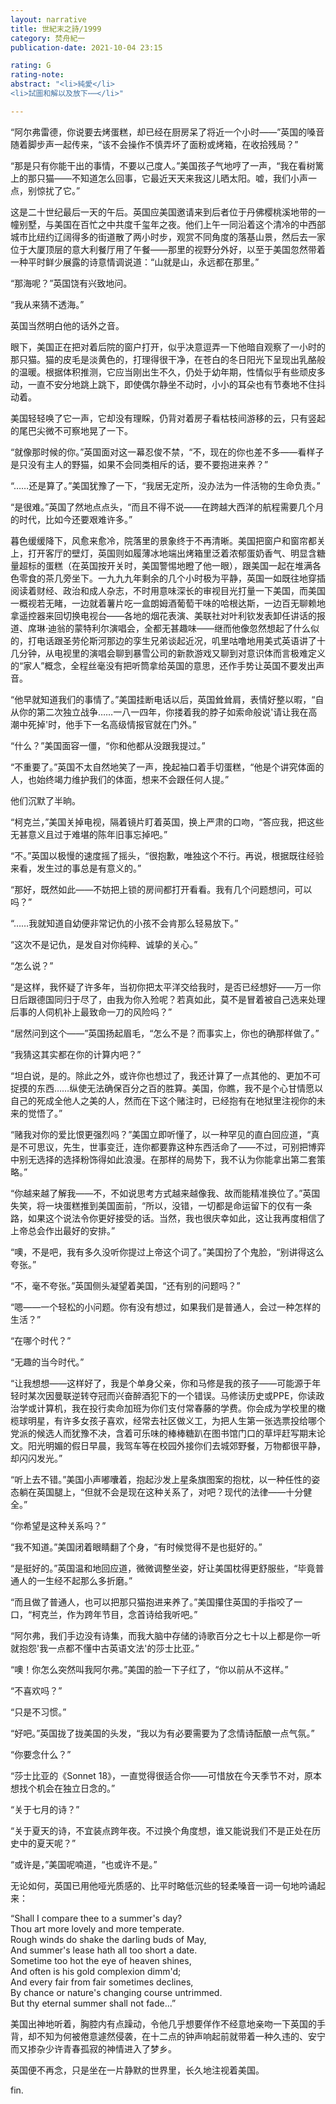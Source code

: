 ```yaml
---
layout: narrative
title: 世紀末之詩/1999
category: 焚舟紀一
publication-date: 2021-10-04 23:15

rating: G
rating-note:
abstract: "<li>純愛</li>
<li>試圖和解以及放下⋯⋯</li>"

---
```


“阿尔弗雷德，你说要去烤蛋糕，却已经在厨房呆了将近一个小时——”英国的嗓音随着脚步声一起传来，“该不会操作不慎弄坏了面粉或烤箱，在收拾残局？”

“那是只有你能干出的事情，不要以己度人。”美国孩子气地哼了一声，“我在看树篱上的那只猫——不知道怎么回事，它最近天天来我这儿晒太阳。嘘，我们小声一点，别惊扰了它。”

这是二十世纪最后一天的午后。英国应美国邀请来到后者位于丹佛樱桃溪地带的一幢别墅，与美国在百忙之中共度千玺年之夜。他们上午一同沿着这个清冷的中西部城市比纽约辽阔得多的街道散了两小时步，观赏不同角度的落基山景，然后去一家位于大厦顶层的意大利餐厅用了午餐——那里的视野分外好，以至于美国忽然带着一种平时鲜少展露的诗意情调说道：“山就是山，永远都在那里。”

“那海呢？”英国饶有兴致地问。

“我从来猜不透海。”

英国当然明白他的话外之音。

眼下，美国正在把对着后院的窗户打开，似乎决意逗弄一下他暗自观察了一小时的那只猫。猫的皮毛是淡黄色的，打理得很干净，在苍白的冬日阳光下呈现出乳酪般的温暖。根据体积推测，它应当刚出生不久，仍处于幼年期，性情似乎有些顽皮多动，一直不安分地跳上跳下，即使偶尔静坐不动时，小小的耳朵也有节奏地不住抖动着。

美国轻轻唤了它一声，它却没有理睬，仍背对着房子看枯枝间游移的云，只有竖起的尾巴尖微不可察地晃了一下。

“就像那时候的你。”英国面对这一幕忍俊不禁，“不，现在的你也差不多——看样子是只没有主人的野猫，如果不会同类相斥的话，要不要抱进来养？”

“……还是算了。”美国犹豫了一下，“我居无定所，没办法为一件活物的生命负责。”

“是很难。”英国了然地点点头，“而且不得不说——在跨越大西洋的航程需要几个月的时代，比如今还要艰难许多。”

暮色缓缓降下，风愈来愈冷，院落里的景象终于不再清晰。美国把窗户和窗帘都关上，打开客厅的壁灯，英国则如履薄冰地端出烤箱里泛着浓郁蛋奶香气、明显含糖量超标的蛋糕（在英国按开关时，美国警惕地瞪了他一眼），跟美国一起在堆满各色零食的茶几旁坐下。一九九九年剩余的几个小时极为平静，英国一如既往地穿插阅读着财经、政治和成人杂志，不时用意味深长的审视目光打量一下美国，而美国一概视若无睹，一边就着薯片吃一盒朗姆酒葡萄干味的哈根达斯，一边百无聊赖地拿遥控器来回切换电视台——各地的烟花表演、美联社对叶利钦发表卸任讲话的报道、席琳·迪翁的蒙特利尔演唱会，全都无甚趣味——继而他像忽然想起了什么似的，打电话跟圣劳伦斯河那边的孪生兄弟谈起近况，叽里咕噜地用美式英语讲了十几分钟，从电视里的演唱会聊到暴雪公司的新款游戏又聊到对意识体而言极难定义的“家人”概念，全程丝毫没有把听筒拿给英国的意思，还作手势让英国不要发出声音。

“他早就知道我们的事情了。”美国挂断电话以后，英国耸耸肩，表情好整以暇，“自从你的第二次独立战争……一八一四年，你搂着我的脖子如索命般说'请让我在高潮中死掉'时，他手下一名高级情报官就在门外。”

“什么？”美国面容一僵，“你和他都从没跟我提过。”

“不重要了。”英国不太自然地笑了一声，挽起袖口着手切蛋糕，“他是个讲究体面的人，也始终竭力维护我们的体面，想来不会跟任何人提。”

他们沉默了半晌。

“柯克兰，”美国关掉电视，隔着镜片盯着英国，换上严肃的口吻，“答应我，把这些无甚意义且过于难堪的陈年旧事忘掉吧。”

“不。”英国以极慢的速度摇了摇头，“很抱歉，唯独这个不行。再说，根据既往经验来看，发生过的事总是有意义的。”

“那好，既然如此——不妨把上锁的房间都打开看看。我有几个问题想问，可以吗？”

“……我就知道自幼便非常记仇的小孩不会肯那么轻易放下。”

“这次不是记仇，是发自对你纯粹、诚挚的关心。”

“怎么说？”

“是这样，我怀疑了许多年，当初你把太平洋交给我时，是否已经想好——万一你日后跟德国同归于尽了，由我为你入殓呢？若真如此，莫不是冒着被自己选来处理后事的人伺机补上最致命一刀的风险吗？”

“居然问到这个——”英国扬起眉毛，“怎么不是？而事实上，你也的确那样做了。”

“我猜这其实都在你的计算内吧？”

“坦白说，是的。除此之外，或许你也想过了，我还计算了一点其他的、更加不可捉摸的东西……纵使无法确保百分之百的胜算。美国，你瞧，我不是个心甘情愿以自己的死成全他人之美的人，然而在下这个赌注时，已经抱有在地狱里注视你的未来的觉悟了。”

“赌我对你的爱比恨更强烈吗？”美国立即听懂了，以一种罕见的直白回应道，“真是不可思议，先生，世事变迁，连你都要靠这种东西活命了——不过，可别把博弈中别无选择的选择粉饰得如此浪漫。在那样的局势下，我不认为你能拿出第二套策略。”

“你越来越了解我——不，不如说思考方式越来越像我、故而能精准换位了。”英国失笑，将一块蛋糕推到美国面前，“所以，没错，一切都是命运留下的仅有一条路，如果这个说法令你更好接受的话。当然，我也很庆幸如此，这让我再度相信了上帝总会作出最好的安排。”

“噢，不是吧，我有多久没听你提过上帝这个词了。”美国扮了个鬼脸，“别讲得这么夸张。”

“不，毫不夸张。”英国侧头凝望着美国，“还有别的问题吗？”

“嗯——一个轻松的小问题。你有没有想过，如果我们是普通人，会过一种怎样的生活？”

“在哪个时代？”

“无趣的当今时代。”

“让我想想——这样好了，我是个单身父亲，你和马修是我的孩子——可能源于年轻时某次因曼联逆转夺冠而兴奋醉酒犯下的一个错误。马修读历史或PPE，你读政治学或计算机，我在投行卖命加班为你们支付常春藤的学费。你会成为学校里的橄榄球明星，有许多女孩子喜欢，经常去社区做义工，为把人生第一张选票投给哪个党派的候选人而犹豫不决，含着可乐味的棒棒糖趴在图书馆门口的草坪赶写期末论文。阳光明媚的假日早晨，我驾车等在校园外接你们去城郊野餐，万物都很平静，却闪闪发光。”

“听上去不错。”美国小声嘟囔着，抱起沙发上星条旗图案的抱枕，以一种任性的姿态躺在英国腿上，“但就不会是现在这种关系了，对吧？现代的法律——十分健全。”

“你希望是这种关系吗？”

“我不知道。”美国闭着眼睛翻了个身，“有时候觉得不是也挺好的。”

“是挺好的。”英国温和地回应道，微微调整坐姿，好让美国枕得更舒服些，“毕竟普通人的一生经不起那么多折磨。”

“而且做了普通人，也可以把那只猫抱进来养了。”美国攥住英国的手指咬了一口，“柯克兰，作为跨年节目，念首诗给我听吧。”

“阿尔弗，我们手边没有诗集，而我大脑中存储的诗歌百分之七十以上都是你一听就抱怨'我一点都不懂中古英语文法'的莎士比亚。”

“噢！你怎么突然叫我阿尔弗。”美国的脸一下子红了，“你以前从不这样。”

“不喜欢吗？”

“只是不习惯。”

“好吧。”英国拢了拢美国的头发，“我以为有必要需要为了念情诗酝酿一点气氛。”

“你要念什么？”

“莎士比亚的《Sonnet 18》，一直觉得很适合你——可惜放在今天季节不对，原本想找个机会在独立日念的。”

“关于七月的诗？”

“关于夏天的诗，不宜装点跨年夜。不过换个角度想，谁又能说我们不是正处在历史中的夏天呢？”

“或许是，”美国呢喃道，“也或许不是。”

无论如何，英国已用他哑光质感的、比平时略低沉些的轻柔嗓音一词一句地吟诵起来：

“Shall I compare thee to a summer's day?
Thou art more lovely and more temperate.
Rough winds do shake the darling buds of May,
And summer's lease hath all too short a date.
Sometime too hot the eye of heaven shines,
And often is his gold complexion dimm'd;
And every fair from fair sometimes declines,
By chance or nature's changing course untrimmed.
But thy eternal summer shall not fade...”

美国出神地听着，胸腔内有点躁动，令他几乎想要佯作不经意地亲吻一下英国的手背，却不知为何被倦意遽然侵袭，在十二点的钟声响起前就带着一种久违的、安宁而又掺杂少许青春孤寂的神情进入了梦乡。

英国便不再念，只是坐在一片静默的世界里，长久地注视着美国。

fin.
